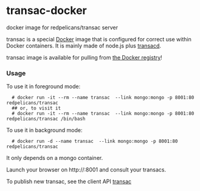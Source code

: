 # transac-docker

docker image for redpelicans/transac server


transac  is a special [Docker](https://www.docker.com) image that is configured for correct use within Docker containers. It is mainly made of node.js plus [transacd](https://github.com/redpelicans/transacd.git).



transac image is available for pulling from [the Docker registry](https://registry.hub.docker.com/u/redpelicans/transac/)!

### Usage ###

To use it in foreground mode:

````
  # docker run -it --rm --name transac  --link mongo:mongo -p 8001:80 redpelicans/transac
  ## or, to visit it
  # docker run -it --rm --name transac  --link mongo:mongo -p 8001:80 redpelicans/transac /bin/bash
````

To use it in background mode:

````
  # docker run -d --name transac  --link mongo:mongo -p 8001:80 redpelicans/transac
````

It only depends on a mongo container.

Launch your browser on http://<IP>:8001 and consult your transacs.


To publish new transac, see the client API [transac](https://github.com/redpelicans/transac.git)
